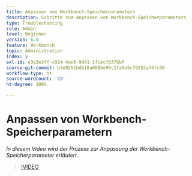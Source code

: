 ```yaml
---
title: Anpassen von Workbench-Speicherparametern
description: Schritte zum Anpassen von Workbench-Speicherparametern
type: Troubleshooting
role: Admin
level: Beginner
version: 6.5
feature: Workbench
topic: Administration
index: y
exl-id: e3e3e3ff-c914-4ae0-9d41-1fcbcf6375bf
source-git-commit: b3e9251bdb18a008be95c1fa9e5c79252a74fc98
workflow-type: ht
source-wordcount: '29'
ht-degree: 100%

---
```


# Anpassen von Workbench-Speicherparametern

*In diesem Video wird der Prozess zur Anpassung der Workbench-Speicherparameter erläutert.*

>[!VIDEO](https://video.tv.adobe.com/v/335509?quality=12&learn=on)
